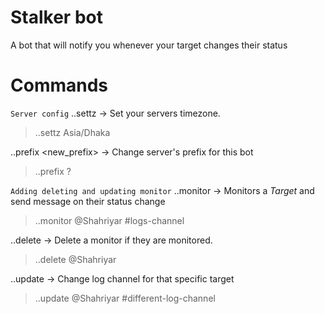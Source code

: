 # Stalker bot
A bot that will notify you whenever your target changes their status

# Commands
`Server config`
..settz <timezone> -> Set your servers timezone. 
> ..settz Asia/Dhaka

..prefix <new_prefix> -> Change server's prefix for this bot
> ..prefix ?

`Adding deleting and updating monitor`
..monitor <target> <channel> -> Monitors a *Target* and send message on their status change
> ..monitor @Shahriyar #logs-channel

..delete <target> -> Delete a monitor if they are monitored.
> ..delete @Shahriyar

..update <target> <channel> -> Change log channel for that specific target
> ..update @Shahriyar #different-log-channel

